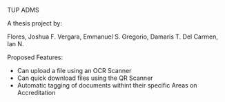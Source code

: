 TUP ADMS 

A thesis project by:

Flores, Joshua F.
Vergara, Emmanuel S.
Gregorio, Damaris T.
Del Carmen, Ian N.

Proposed Features:
- Can upload a file using an OCR Scanner
- Can quick download files using the QR Scanner
- Automatic tagging of documents withint their specific Areas on Accreditation
